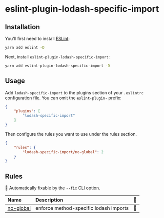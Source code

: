 # eslint-plugin-lodash-specific-import

## Installation

You'll first need to install [ESLint](https://eslint.org/):

```sh
yarn add eslint -D
```

Next, install `eslint-plugin-lodash-specific-import`:

```sh
yarn add eslint-plugin-lodash-specific-import -D
```

## Usage

Add `lodash-specific-import` to the plugins section of your `.eslintrc` configuration file. You can omit the `eslint-plugin-` prefix:

```json
{
    "plugins": [
        "lodash-specific-import"
    ]
}
```

Then configure the rules you want to use under the rules section.

```json
{
    "rules": {
        "lodash-specific-import/no-global": 2
    }
}
```

## Rules

<!-- begin auto-generated rules list -->

🔧 Automatically fixable by the [`--fix` CLI option](https://eslint.org/docs/user-guide/command-line-interface#--fix).

| Name                                 | Description                            | 🔧 |
| :----------------------------------- | :------------------------------------- | :- |
| [no-global](docs/rules/no-global.md) | enforce method-specific lodash imports | 🔧 |

<!-- end auto-generated rules list -->

